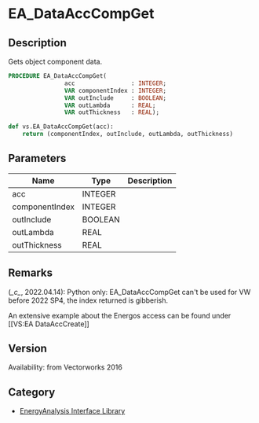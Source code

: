 # EA_DataAccCompGet

## Description
Gets object component data.

```pascal
PROCEDURE EA_DataAccCompGet(
				acc                : INTEGER;
				VAR componentIndex : INTEGER;
				VAR outInclude     : BOOLEAN;
				VAR outLambda      : REAL;
				VAR outThickness   : REAL);
```

```python
def vs.EA_DataAccCompGet(acc):
    return (componentIndex, outInclude, outLambda, outThickness)
```

## Parameters
|Name|Type|Description|
|---|---|---|
|acc|INTEGER|   |
|componentIndex|INTEGER|   |
|outInclude|BOOLEAN|   |
|outLambda|REAL|   |
|outThickness|REAL|   |

## Remarks
(*\_c\_*, 2022.04.14):
Python only: EA_DataAccCompGet can't be used for VW before 2022 SP4, the index returned is gibberish. 

An extensive example about the Energos access can be found under [[VS:EA DataAccCreate]]

## Version
Availability: from Vectorworks 2016

## Category
* [EnergyAnalysis Interface Library](../Categories/EnergyAnalysis%20Interface%20Library.md)
